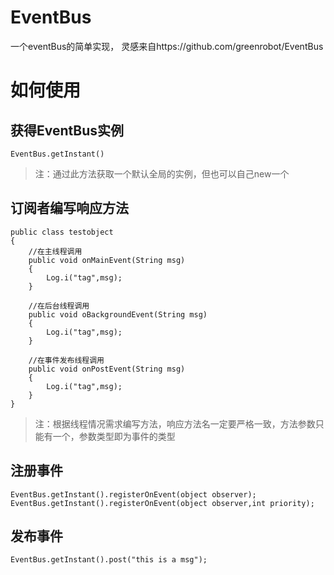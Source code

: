 # EventBus
一个eventBus的简单实现， 灵感来自https://github.com/greenrobot/EventBus

# 如何使用

## 获得EventBus实例

```
EventBus.getInstant()
```
> 注：通过此方法获取一个默认全局的实例，但也可以自己new一个

## 订阅者编写响应方法
```
public class testobject
{
    //在主线程调用
    public void onMainEvent(String msg)
    {
        Log.i("tag",msg);
    }
    
    //在后台线程调用
    public void oBackgroundEvent(String msg)
    {
        Log.i("tag",msg);
    }

    //在事件发布线程调用
    public void onPostEvent(String msg)
    {
        Log.i("tag",msg);
    }
}

```
>注：根据线程情况需求编写方法，响应方法名一定要严格一致，方法参数只能有一个，参数类型即为事件的类型

## 注册事件
```
EventBus.getInstant().registerOnEvent(object observer);
EventBus.getInstant().registerOnEvent(object observer,int priority);
```

## 发布事件
```
EventBus.getInstant().post("this is a msg");
```
